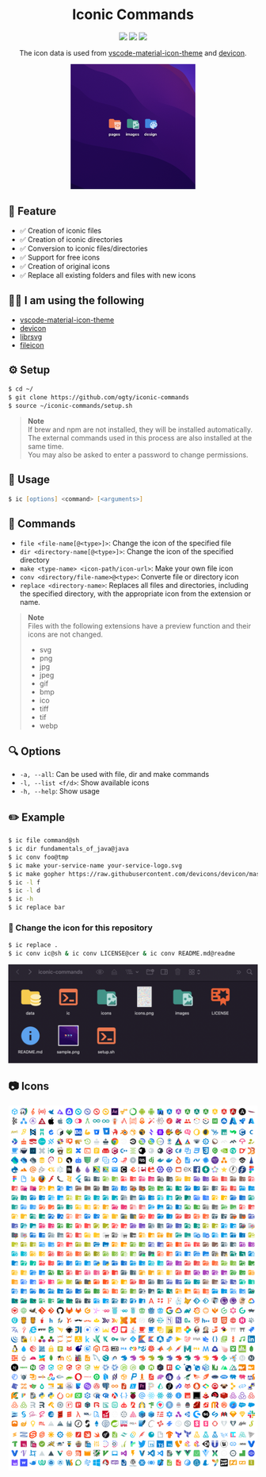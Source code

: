 <h1 align="center">Iconic Commands</h1>

<p align="center">
 <img src="https://img.shields.io/github/repo-size/ogty/material-iconic-commands?style=for-the-badge" />
 <img src="https://img.shields.io/github/directory-file-count/ogty/material-iconic-commands?style=for-the-badge" />
 <img src="https://img.shields.io/github/license/ogty/material-iconic-commands?style=for-the-badge" />
</p>

<p align="center">
  The icon data is used from <a href="https://github.com/PKief/vscode-material-icon-theme">vscode-material-icon-theme</a> and <a href="https://github.com/devicons/devicon/">devicon</a>.
</p>

<div align="center">
 <img src="./sample.png" alt="sample" width="50%" />
</div>

## 🎈 Feature

- ✅ Creation of iconic files
- ✅ Creation of iconic directories
- ✅ Conversion to iconic files/directories
- ✅ Support for free icons
- ✅ Creation of original icons
- ✅ Replace all existing folders and files with new icons

## 🙇‍♂️ I am using the following

- [vscode-material-icon-theme](https://github.com/PKief/vscode-material-icon-theme)
- [devicon](https://github.com/devicons/devicon/)
- [librsvg](https://wiki.gnome.org/Projects/LibRsvg)
- [fileicon](https://www.npmjs.com/package/fileicon)

## ⚙️ Setup

```zsh
$ cd ~/
$ git clone https://github.com/ogty/iconic-commands
$ source ~/iconic-commands/setup.sh
```

> **Note**  
> If brew and npm are not installed, they will be installed automatically.  
> The external commands used in this process are also installed at the same time.  
> You may also be asked to enter a password to change permissions.

## 📖 Usage

```zsh
$ ic [options] <command> [<arguments>]
```

## 🤖 Commands

- `file <file-name[@<type>]>`: Change the icon of the specified file
- `dir <directory-name[@<type>]>`: Change the icon of the specified directory
- `make <type-name> <icon-path/icon-url>`: Make your own file icon
- `conv <directory/file-name>@<type>`: Converte file or directory icon
- `replace <directory-name>`: Replaces all files and directories, including the specified directory, with the appropriate icon from the extension or name.

> **Note**  
> Files with the following extensions have a preview function and their icons are not changed.
> - svg
> - png
> - jpg
> - jpeg
> - gif
> - bmp
> - ico
> - tiff
> - tif
> - webp

## 🔍 Options

- `-a, --all`: Can be used with file, dir and make commands
- `-l, --list <f/d>`: Show available icons
- `-h, --help`: Show usage

## ✏️ Example

```zsh
$ ic file command@sh
$ ic dir fundamentals_of_java@java
$ ic conv foo@tmp
$ ic make your-service-name your-service-logo.svg
$ ic make gopher https://raw.githubusercontent.com/devicons/devicon/master/icons/go/go-original.svg
$ ic -l f
$ ic -l d
$ ic -h
$ ic replace bar
```

### 👀 Change the icon for this repository

```zsh
$ ic replace .
$ ic conv ic@sh & ic conv LICENSE@cer & ic conv README.md@readme
```

![](./sample_image_after_icon_change.png)

## 📷 Icons

<img src="./icons.png" />
